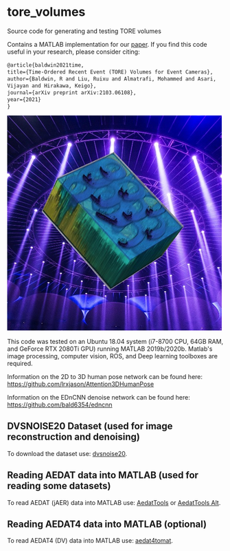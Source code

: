 # tore_volumes

Source code for generating and testing TORE volumes

Contains a MATLAB implementation for our [paper](https://arxiv.org/abs/2103.06108).  If you find this code useful in your research, please consider citing:

    @article{baldwin2021time,
    title={Time-Ordered Recent Event (TORE) Volumes for Event Cameras},
    author={Baldwin, R and Liu, Ruixu and Almatrafi, Mohammed and Asari, Vijayan and Hirakawa, Keigo},
    journal={arXiv preprint arXiv:2103.06108},
    year={2021}
    }
 
![Missing Image](https://github.com/bald6354/tore_volumes/blob/main/pics/pos_shapes_vol3_cropped_scaled-removebg-preview.jpg "TORE Volume")

This code was tested on an Ubuntu 18.04 system (i7-8700 CPU, 64GB RAM, and GeForce RTX 2080Ti GPU) running MATLAB 2019b/2020b. Matlab's image processing, computer vision, ROS, and Deep learning toolboxes are required.

Information on the 2D to 3D human pose network can be found here: https://github.com/lrxjason/Attention3DHumanPose

Information on the EDnCNN denoise network can be found here: https://github.com/bald6354/edncnn

## DVSNOISE20 Dataset (used for image reconstruction and denoising)
To download the dataset use: [dvsnoise20](https://sites.google.com/a/udayton.edu/issl/software/dataset).

## Reading AEDAT data into MATLAB (used for reading some datasets)
To read AEDAT (jAER) data into MATLAB use: [AedatTools](https://gitlab.com/inivation/AedatTools) or [AedatTools Alt](https://github.com/simbamford/AedatTools/).

## Reading AEDAT4 data into MATLAB (optional)
To read AEDAT4 (DV) data into MATLAB use: [aedat4tomat](https://github.com/bald6354/aedat4tomat).
